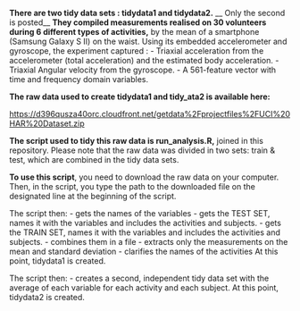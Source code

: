 **There are two tidy data sets : tidydata1 and tidydata2.** \_\_ Only
the second is posted\_\_ **They compiled measurements realised on 30
volunteers during 6 different types of activities,** by the mean of a
smartphone (Samsung Galaxy S II) on the waist. Using its embedded
accelerometer and gyroscope, the experiment captured : - Triaxial
acceleration from the accelerometer (total acceleration) and the
estimated body acceleration. - Triaxial Angular velocity from the
gyroscope. - A 561-feature vector with time and frequency domain
variables.

**The raw data used to create tidydata1 and tidy\_ata2 is available
here:**

<a href="https://d396qusza40orc.cloudfront.net/getdata%2Fprojectfiles%2FUCI%20HAR%20Dataset.zip" class="uri">https://d396qusza40orc.cloudfront.net/getdata%2Fprojectfiles%2FUCI%20HAR%20Dataset.zip</a>

**The script used to tidy this raw data is run\_analysis.R,** joined in
this repository. Please note that the raw data was divided in two sets:
train & test, which are combined in the tidy data sets.

**To use this script**, you need to download the raw data on your
computer. Then, in the script, you type the path to the downloaded file
on the designated line at the beginning of the script.

The script then: - gets the names of the variables - gets the TEST SET,
names it with the variables and includes the activities and subjects. -
gets the TRAIN SET, names it with the variables and includes the
activities and subjects. - combines them in a file - extracts only the
measurements on the mean and standard deviation - clarifies the names of
the activities At this point, tidydata1 is created.

The script then: - creates a second, independent tidy data set with the
average of each variable for each activity and each subject. At this
point, tidydata2 is created.
